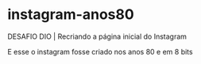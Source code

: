 # instagram-anos80
DESAFIO DIO | Recriando a página inicial do Instagram


E esse o instagram fosse criado nos anos 80 e em 8 bits
